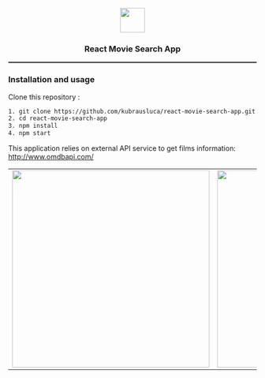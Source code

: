 <p align="center">
  <img width="50" height="50" src="https://www.flaticon.com/svg/static/icons/svg/3163/3163508.svg">
</p>
<h3 align="center">
  React Movie Search App
</h3>
<hr style="border:1px solid gray"> </hr>

### Installation and usage
Clone this repository :

```bash
1. git clone https://github.com/kubrausluca/react-movie-search-app.git
2. cd react-movie-search-app
3. npm install
4. npm start
```

This application relies on external API service to get films information: 
http://www.omdbapi.com/


<table>
  <tr>
    <td valign="top"><img src="https://user-images.githubusercontent.com/42738275/93031590-bc884180-f634-11ea-983f-fe3308b9eae2.PNG" width="400px"></td>
    <td valign="top"><img src="https://user-images.githubusercontent.com/42738275/93031562-834fd180-f634-11ea-9ce7-591c4a0ff83d.PNG" width="400px"></td>
  </tr>
 </table>

